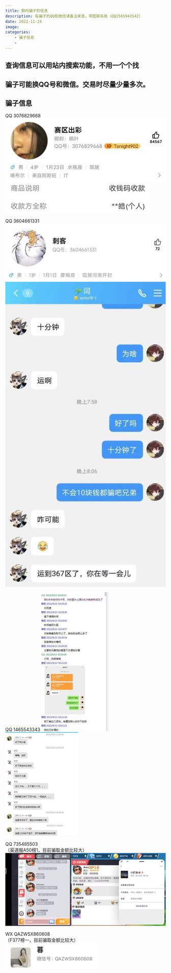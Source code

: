 ```yaml
---
title: 群内骗子的信息
description: 有骗子的QQ和微信请备注来意，带图联系我（QQ2565943542）
date: 2022-11-24
image: 
categories:
    - 骗子信息
    - 
---
```

## 查询信息可以用站内搜索功能，不用一个个找

## 骗子可能换QQ号和微信。交易时尽量少量多次。

## 骗子信息
QQ 3076829668      
![Alt text](图片1.jpg)   
![Alt text](图片1骗子信息.jpg)  

QQ 3604661331    
![Alt text](图片2.jpg)   
![Alt text](图片2骗人证据.jpg)  

QQ 1465543343
![Alt text](图片3骗子证据.jpg)   
![Alt text](图片3骗子证据2.jpg)  

QQ 735485503   
（渠道服A50榜1，目前骗取金额比较大）  
![Alt text](图片4骗子证据.jpg)   

WX QAZWSX860608  
（F377榜一，目前骗取金额比较大）  
![Alt text](图片5骗子证据.jpg)  
